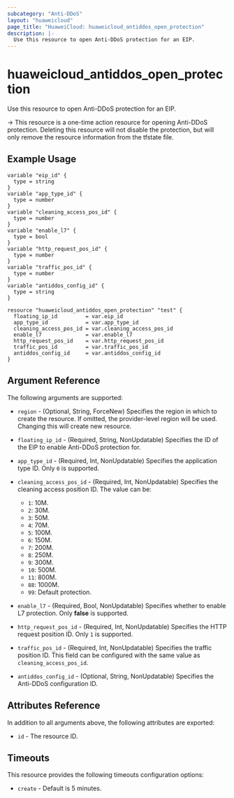 ```yaml
---
subcategory: "Anti-DDoS"
layout: "huaweicloud"
page_title: "HuaweiCloud: huaweicloud_antiddos_open_protection"
description: |-
  Use this resource to open Anti-DDoS protection for an EIP.
---
```


# huaweicloud_antiddos_open_protection

Use this resource to open Anti-DDoS protection for an EIP.

-> This resource is a one-time action resource for opening Anti-DDoS protection. Deleting this resource will not
disable the protection, but will only remove the resource information from the tfstate file.

## Example Usage

```hcl
variable "eip_id" {
  type = string
}
variable "app_type_id" {
  type = number
}
variable "cleaning_access_pos_id" {
  type = number
}
variable "enable_l7" {
  type = bool
}
variable "http_request_pos_id" {
  type = number
}
variable "traffic_pos_id" {
  type = number
}
variable "antiddos_config_id" {
  type = string
}

resource "huaweicloud_antiddos_open_protection" "test" {
  floating_ip_id         = var.eip_id
  app_type_id            = var.app_type_id
  cleaning_access_pos_id = var.cleaning_access_pos_id
  enable_l7              = var.enable_l7
  http_request_pos_id    = var.http_request_pos_id
  traffic_pos_id         = var.traffic_pos_id
  antiddos_config_id     = var.antiddos_config_id
}
```

## Argument Reference

The following arguments are supported:

* `region` - (Optional, String, ForceNew) Specifies the region in which to create the resource.
  If omitted, the provider-level region will be used. Changing this will create new resource.

* `floating_ip_id` - (Required, String, NonUpdatable) Specifies the ID of the EIP to enable Anti-DDoS protection for.

* `app_type_id` - (Required, Int, NonUpdatable) Specifies the application type ID. Only `0` is supported.

* `cleaning_access_pos_id` - (Required, Int, NonUpdatable) Specifies the cleaning access position ID.
  The value can be:
  + `1`: 10M.
  + `2`: 30M.
  + `3`: 50M.
  + `4`: 70M.
  + `5`: 100M.
  + `6`: 150M.
  + `7`: 200M.
  + `8`: 250M.
  + `9`: 300M.
  + `10`: 500M.
  + `11`: 800M.
  + `88`: 1000M.
  + `99`: Default protection.

* `enable_l7` - (Required, Bool, NonUpdatable) Specifies whether to enable L7 protection. Only **false** is supported.

* `http_request_pos_id` - (Required, Int, NonUpdatable) Specifies the HTTP request position ID. Only `1` is supported.

* `traffic_pos_id` - (Required, Int, NonUpdatable) Specifies the traffic position ID.
  This field can be configured with the same value as `cleaning_access_pos_id`.

* `antiddos_config_id` - (Optional, String, NonUpdatable) Specifies the Anti-DDoS configuration ID.

## Attributes Reference

In addition to all arguments above, the following attributes are exported:

* `id` - The resource ID.

## Timeouts

This resource provides the following timeouts configuration options:

* `create` - Default is 5 minutes.
